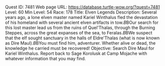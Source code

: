 Quest ID: 7481
Web page URL: https://database.turtle-wow.org/?quest=7481
Level: 60
Min Level: 54
Race: 178
Title: Elven Legends
Description: Several years ago, a lone elven master named Kariel Winthalus fled the devastation of his homeland with several ancient elven artifacts in tow.$B$BOur search for this lost master lead us from the ruins of Quel'Thalas, through the Burning Steppes, across the great expanses of the sea, to Feralas.$B$BWe suspect that the elf sought sanctuary in the halls of Eldre'Thalas (what is now known as Dire Maul).$B$BYou must find him, adventurer. Whether alive or dead, the knowledge he carried must be recovered!
Objective: Search Dire Maul for Kariel Winthalus. Report back to Sage Korolusk at Camp Mojache with whatever information that you may find.
